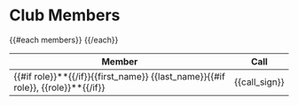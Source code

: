 # Club Members

<table class="table table-striped table-bordered table-hover table-condensed">
  <thead>
    <tr>
      <th>Member</th>
      <th>Call</th>
    </tr>
  </thead>
  <tbody>
{{#each members}}
    <tr>
      <td>
      {{#if role}}**{{/if}}{{first_name}} {{last_name}}{{#if role}}, {{role}}**{{/if}}
      </td>
      <td>{{call_sign}}</td>
    </tr>
{{/each}}
  </tbody>
</table>
